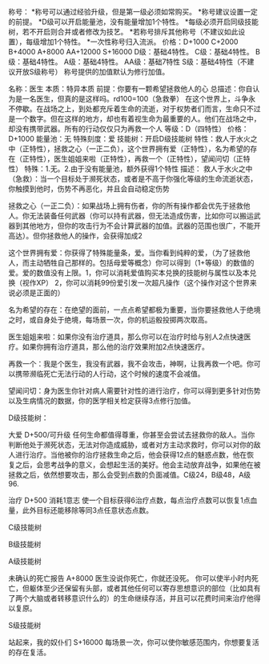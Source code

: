 
称号：
*称号可以通过经验升级，但是第一级必须如常购买。
*称号建议设置一定的前提。
*D级可以开启能量池，没有能量增加1个特性。
*每级必须开启同级技能树，若不开启则合并或者修改为技艺。
*若称号排斥其他称号（不建议如此设置），每级增加1个特性。
*一次性称号归入流派。
价格：D+1000 C+2000 B+4000 A+8000 AA+12000 S+16000
D级：基础4特性。
C级：基础4特性。
B级：基础4特性。
A级：基础4特性。
AA级：基础7特性
S级：基础4特性（不建议开放S级称号）
称号提供的加值默认为修行加值。

名称：医生
本质：特异本质
前提：你要有一颗希望拯救他人的心
总描述：你自认为是一名医生，但真的是这样吗。rd100=100（急救拳）
在这个世界上，斗争永不停歇。在战场之上，到处都充斥着生命的流逝，对于权势者们而言，生命只不过是一个数字。但在这样的地方，却也有着视生命为最重要的人。他们在战场之中，却没有携带武器。所有的行动仅仅只为再救一个人
等级：D（四特性）
价格：D+1000
能量池：无
特殊刻度：爱
技能树：开启D级技能树
特性：救人于水火之中（正特性），拯救之心（一正二负），这个世界拥有爱（正特性），名为希望的存在（正特性），医生姐姐来啦（正特性），再救一个（正特性），望闻问切（正特性）
特殊：1.无。2.由于没有能量池，额外获得1个特性
描述：
救人于水火之中（急救）：当一个目标处于濒死状态，或者是不高于你强化等级的生命流逝状态，你触摸到他时，伤势不再恶化，并且会自动稳定伤势

拯救之心（一正二负）：如果战场上拥有伤者，你的所有操作都会优先于拯救他人。你无法装备任何武器（你可以持有武器，但无法造成伤害，比如你可以搬运武器到其他地方，但你的攻击行为不会计算武器的加值。武器的范围也很广，不能开高达）。但你拯救他人的操作，会获得加成2

这个世界拥有爱：你获得了特殊能量条，爱。当你看到纯粹的爱，（为了拯救他人，而主动牺牲自己那样的。包括母爱等概念）你可以得到（1+等级）的数值的爱。爱的数值没有上限。1，你可以消耗爱值购买本兑换的技能树与属性以及本兑换（视作XP）
2，你可以消耗99份爱引发一次超凡操作（这个操作对这个世界来说必须是正面的）

名为希望的存在：在绝望的面前，一点点希望都极为重要，当你要拯救他人于绝境之时，或自身处于绝境，每场景一次，你的机运骰投掷两次取高。

医生姐姐来啦：如果你没有治疗道具，那么你可以在治疗时给与别人2点快速医疗。如果你拥有治疗道具，那么他的治疗效果附加2点快速医疗。

再救一个：我是个医生，我没有武器，我不会攻击，神啊，让我再救一个吧。你可以携带濒临死亡无法行动的人行动，这个时候的速度不会减值。

望闻问切：身为医生你针对病人需要针对性的进行治疗，你可以得到更多针对伤势以及生病情况的数据，你的医学相关检定获得3点修行加值。

D级技能树：

大爱
D+500/可升级
任何生命都值得尊重，你甚至会尝试去拯救你的敌人。当你判断他处于濒死状态，无法对你造成威胁，或者对方主动求救时，你可以对你的敌人进行治疗。当他被你的治疗拯救生命之后，他会获得12点的魅惑点数，他在恢复之后，会思考战争的意义，会想起生活的美好。他会主动放弃战争，如果他在被拯救之后，依然想要攻击，那么会受到点数的负面减值。C级24，B级48，A级96.

治疗
D+500
消耗1意志
使一个目标获得6治疗点数，每点治疗点数可以恢复1点血量，此外目标还能移除等同3点任意状态点数。

C级技能树

B级技能树

A级技能树

未确认的死亡报告
A+8000
医生没说你死亡，你就还没死。
你可以使半小时内死亡，但躯体至少还保留有头部，或者其他任何可以寄存思想意识的部位（比如具有了两个大脑或者转移意识什么的）的生命继续存活，并且可以花费时间来治疗他得以复原。

S级技能树

站起来，我的奴仆们
S+16000
每场景一次，你可以使你敏感范围内，你想要复活的存在复活。
